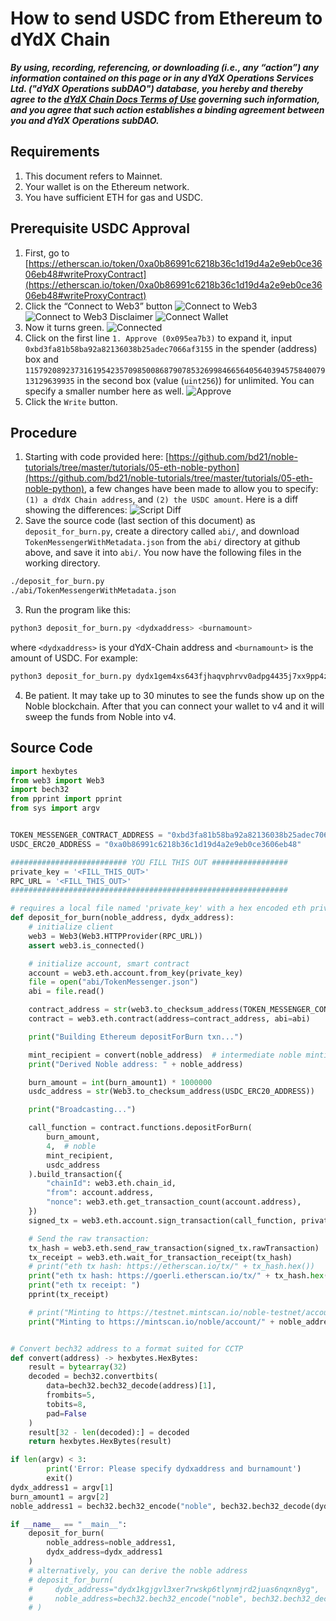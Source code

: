 # How to send USDC from Ethereum to dYdX Chain

***By using, recording, referencing, or downloading (i.e., any “action”) any information contained on this page or in any dYdX Operations Services Ltd. ("dYdX Operations subDAO") database, you hereby and thereby agree to the [dYdX Chain Docs Terms of Use](../terms_and_policies/terms_of_use) governing such information, and you agree that such action establishes a binding agreement between you and dYdX Operations subDAO.***

## Requirements
1. This document refers to Mainnet.
2. Your wallet is on the Ethereum network.
3. You have sufficient ETH for gas and USDC.

## Prerequisite USDC Approval
1. First, go to [https://etherscan.io/token/0xa0b86991c6218b36c1d19d4a2e9eb0ce3606eb48#writeProxyContract](https://etherscan.io/token/0xa0b86991c6218b36c1d19d4a2e9eb0ce3606eb48#writeProxyContract)
2. Click the “Connect to Web3” button
![Connect to Web3](../../artifacts/how_to_send_usdc_to_dydx_connect_web3_1.png)
![Connect to Web3 Disclaimer](../../artifacts/how_to_send_usdc_to_dydx_connect_web3_2.png)
![Connect Wallet](../../artifacts/how_to_send_usdc_to_dydx_connect_web3_3.png)
3. Now it turns green.
![Connected](../../artifacts/how_to_send_usdc_to_dydx_connect_web3_4.png)
4. Click on the first line `1. Approve (0x095ea7b3)` to expand it, input `0xbd3fa81b58ba92a82136038b25adec7066af3155` in the spender (address) box and `115792089237316195423570985008687907853269984665640564039457584007913129639935` in the second box (value (`uint256`)) for unlimited. You can specify a smaller number here as well.
![Approve](../../artifacts/how_to_send_usdc_to_dydx_approve.png)
5. Click the `Write` button.

## Procedure
1. Starting with code provided here: [https://github.com/bd21/noble-tutorials/tree/master/tutorials/05-eth-noble-python](https://github.com/bd21/noble-tutorials/tree/master/tutorials/05-eth-noble-python), a few changes have been made to allow you to specify: `(1) a dYdX Chain address`, and `(2) the USDC amount`. Here is a diff showing the differences:
![Script Diff](../../artifacts/how_to_send_usdc_to_dydx_script_diff.png)
2. Save the source code (last section of this document) as `deposit_for_burn.py`, create a directory called `abi/`, and download `TokenMessengerWithMetadata.json` from the `abi/` directory at github above, and save it into `abi/`. You now have the following files in the working directory.
```bash
./deposit_for_burn.py
./abi/TokenMessengerWithMetadata.json
```
3. Run the program like this: 
```bash
python3 deposit_for_burn.py <dydxaddress> <burnamount>
```
where `<dydxaddress>` is your dYdX-Chain address and `<burnamount>` is the amount of USDC. For example:
```bash
python3 deposit_for_burn.py dydx1gem4xs643fjhaqvphrvv0adpg4435j7xx9pp4z 100
```
4. Be patient. It may take up to 30 minutes to see the funds show up on the Noble blockchain. After that you can connect your wallet to v4 and it will sweep the funds from Noble into v4.

## Source Code
```python
import hexbytes
from web3 import Web3
import bech32
from pprint import pprint
from sys import argv


TOKEN_MESSENGER_CONTRACT_ADDRESS = "0xbd3fa81b58ba92a82136038b25adec7066af3155"
USDC_ERC20_ADDRESS = "0xa0b86991c6218b36c1d19d4a2e9eb0ce3606eb48"

########################## YOU FILL THIS OUT #################
private_key = '<FILL_THIS_OUT>'
RPC_URL = '<FILL_THIS_OUT>'
##############################################################

# requires a local file named 'private_key' with a hex encoded eth private key (no 0x prefix)
def deposit_for_burn(noble_address, dydx_address):
    # initialize client
    web3 = Web3(Web3.HTTPProvider(RPC_URL))
    assert web3.is_connected()

    # initialize account, smart contract
    account = web3.eth.account.from_key(private_key)
    file = open("abi/TokenMessenger.json")
    abi = file.read()

    contract_address = str(web3.to_checksum_address(TOKEN_MESSENGER_CONTRACT_ADDRESS))
    contract = web3.eth.contract(address=contract_address, abi=abi)

    print("Building Ethereum depositForBurn txn...")

    mint_recipient = convert(noble_address)  # intermediate noble minting address
    print("Derived Noble address: " + noble_address)

    burn_amount = int(burn_amount1) * 1000000
    usdc_address = str(Web3.to_checksum_address(USDC_ERC20_ADDRESS))

    print("Broadcasting...")

    call_function = contract.functions.depositForBurn(
        burn_amount,
        4,  # noble
        mint_recipient,
        usdc_address
    ).build_transaction({
        "chainId": web3.eth.chain_id,
        "from": account.address,
        "nonce": web3.eth.get_transaction_count(account.address),
    })
    signed_tx = web3.eth.account.sign_transaction(call_function, private_key=private_key)

    # Send the raw transaction:
    tx_hash = web3.eth.send_raw_transaction(signed_tx.rawTransaction)
    tx_receipt = web3.eth.wait_for_transaction_receipt(tx_hash)
    # print("eth tx hash: https://etherscan.io/tx/" + tx_hash.hex())
    print("eth tx hash: https://goerli.etherscan.io/tx/" + tx_hash.hex())
    print("eth tx receipt: ")
    pprint(tx_receipt)

    # print("Minting to https://testnet.mintscan.io/noble-testnet/account/" + noble_address)
    print("Minting to https://mintscan.io/noble/account/" + noble_address)


# Convert bech32 address to a format suited for CCTP
def convert(address) -> hexbytes.HexBytes:
    result = bytearray(32)
    decoded = bech32.convertbits(
        data=bech32.bech32_decode(address)[1],
        frombits=5,
        tobits=8,
        pad=False
    )
    result[32 - len(decoded):] = decoded
    return hexbytes.HexBytes(result)

if len(argv) < 3:
        print('Error: Please specify dydxaddress and burnamount')
        exit()
dydx_address1 = argv[1]
burn_amount1 = argv[2]
noble_address1 = bech32.bech32_encode("noble", bech32.bech32_decode(dydx_address1)[1])

if __name__ == "__main__":
    deposit_for_burn(
        noble_address=noble_address1,
        dydx_address=dydx_address1
    )
    # alternatively, you can derive the noble address
    # deposit_for_burn(
    #     dydx_address="dydx1kgjgvl3xer7rwskp6tlynmjrd2juas6nqxn8yg",
    #     noble_address=bech32.bech32_encode("noble", bech32.bech32_decode("dydx1kgjgvl3xer7rwskp6tlynmjrd2juas6nqxn8yg")[1]),
    # )
```